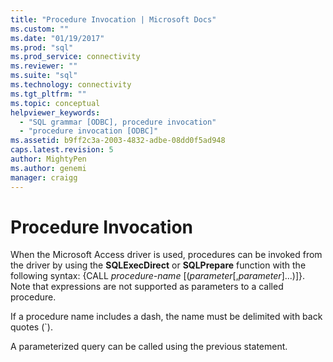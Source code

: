 ```yaml
---
title: "Procedure Invocation | Microsoft Docs"
ms.custom: ""
ms.date: "01/19/2017"
ms.prod: "sql"
ms.prod_service: connectivity
ms.reviewer: ""
ms.suite: "sql"
ms.technology: connectivity
ms.tgt_pltfrm: ""
ms.topic: conceptual
helpviewer_keywords: 
  - "SQL grammar [ODBC], procedure invocation"
  - "procedure invocation [ODBC]"
ms.assetid: b9ff2c3a-2003-4832-adbe-08dd0f5ad948
caps.latest.revision: 5
author: MightyPen
ms.author: genemi
manager: craigg
---
```

# Procedure Invocation
When the Microsoft Access driver is used, procedures can be invoked from the driver by using the **SQLExecDirect** or **SQLPrepare** function with the following syntax: {CALL *procedure-name* [(*parameter*[,*parameter*]...)]}. Note that expressions are not supported as parameters to a called procedure.  
  
 If a procedure name includes a dash, the name must be delimited with back quotes (`).  
  
 A parameterized query can be called using the previous statement.
